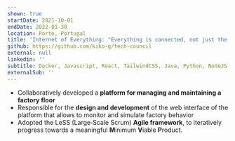 ```yaml
---
shown: true
startDate: 2021-10-01
endDate: 2022-01-30
location: Porto, Portugal
title: 'Internet of Everything: "Everything is connected, not just the devices"'
github: https://github.com/kiko-g/tech-council
external: null
linkedin: ''
subtitle: Docker, Javascript, React, TailwindCSS, Java, Python, NodeJS
externalSub: ''
---
```


- Collaboratively developed a **platform for managing and maintaining a factory floor**
- Responsible for the **design and development** of the web interface of the platform that allows to monitor and simulate factory behavior
- Adopted the LeSS (Large‑Scale Scrum) **Agile framework**, to iteratively progress towards a meaningful **M**inimum **V**iable **P**roduct.
